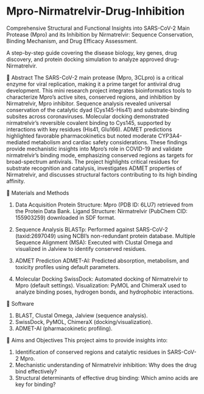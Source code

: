 # Mpro-Nirmatrelvir-Drug-Inhibition
Comprehensive Structural and Functional Insights into SARS-CoV-2 Main Protease (Mpro) and its Inhibition by Nirmatrelvir: Sequence Conservation, Binding Mechanism, and Drug Efficacy Assessment.

A step-by-step guide covering the disease biology, key genes, drug discovery, and protein docking simulation to analyze approved drug- Nirmatrelvir.

🎯 Abstract
The SARS-CoV-2 main protease (Mpro, 3CLpro) is a critical enzyme for viral replication, making it a prime target for antiviral drug development. This mini research project integrates bioinformatics tools to characterize Mpro’s active sites, conserved regions, and inhibition by Nirmatrelvir, Mpro inhibitor. Sequence analysis revealed universal conservation of the catalytic dyad (Cys145-His41) and substrate-binding subsites across coronaviruses. Molecular docking demonstrated nirmatrelvir’s reversible covalent binding to Cys145, supported by interactions with key residues (His41, Glu166). ADMET predictions highlighted favorable pharmacokinetics but noted moderate CYP3A4-mediated metabolism and cardiac safety considerations. These findings provide mechanistic insights into Mpro’s role in COVID-19 and validate nirmatrelvir’s binding mode, emphasizing conserved regions as targets for broad-spectrum antivirals. The project highlights critical residues for substrate recognition and catalysis, investigates ADMET properties of Nirmatrelvir, and discusses structural factors contributing to its high binding affinity.


🎯 Materials and Methods
1. Data Acquisition
Protein Structure: Mpro (PDB ID: 6LU7) retrieved from the Protein Data Bank.
Ligand Structure: Nirmatrelvir (PubChem CID: 155903259) downloaded in SDF format.

2. Sequence Analysis
BLASTp: Performed against SARS-CoV-2 (taxid:2697049) using NCBI’s non-redundant protein database.
Multiple Sequence Alignment (MSA): Executed with Clustal Omega and visualized in Jalview to identify conserved residues.

3. ADMET Prediction
ADMET-AI: Predicted absorption, metabolism, and toxicity profiles using default parameters.

4. Molecular Docking
SwissDock: Automated docking of Nirmatrelvir to Mpro (default settings).
Visualization: PyMOL and ChimeraX used to analyze binding poses, hydrogen bonds, and hydrophobic interactions.

🎯 Software
1. BLAST, Clustal Omega, Jalview (sequence analysis).
2. SwissDock, PyMOL, ChimeraX (docking/visualization).
3. ADMET-AI (pharmacokinetic profiling).

🎯 Aims and Objectives This project aims to provide insights into:
1. Identification of conserved regions and catalytic residues in SARS-CoV-2 Mpro.
2. Mechanistic understanding of Nirmatrelvir inhibition: Why does the drug bind effectively?
3. Structural determinants of effective drug binding: Which amino acids are key for binding?
